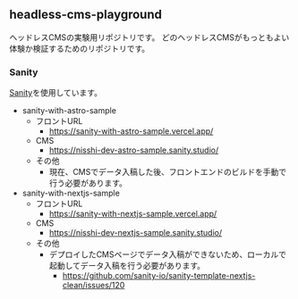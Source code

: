 ## headless-cms-playground

ヘッドレスCMSの実験用リポジトリです。
どのヘッドレスCMSがもっともよい体験か検証するためのリポジトリです。

### Sanity

[Sanity](https://www.sanity.io/)を使用しています。

- sanity-with-astro-sample
  - フロントURL
    - https://sanity-with-astro-sample.vercel.app/
  - CMS
    - https://nisshi-dev-astro-sample.sanity.studio/
  - その他
    - 現在、CMSでデータ入稿した後、フロントエンドのビルドを手動で行う必要があります。
- sanity-with-nextjs-sample
  - フロントURL
    - https://sanity-with-nextjs-sample.vercel.app/
  - CMS
    - https://nisshi-dev-nextjs-sample.sanity.studio/
  - その他
    - デプロイしたCMSページでデータ入稿ができないため、ローカルで起動してデータ入稿を行う必要があります。
      - https://github.com/sanity-io/sanity-template-nextjs-clean/issues/120